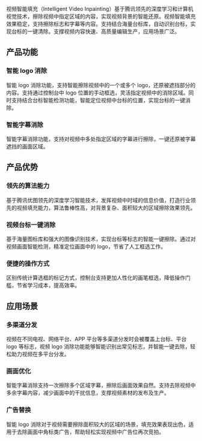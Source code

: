 视频智能填充（Intelligent Video Inpainting）基于腾讯领先的深度学习和计算机视觉技术，擦除视频中指定区域的内容，实现视频背景的智能还原。视频智能填充效果稳定，支持擦除标志和字幕等内容。支持结合海量台标库，自动识别台标，实现台标的一键清除。支撑视频内容快速、高质量编辑生产，应用场景广泛。


## 产品功能

### 智能 logo 消除
智能 logo 消除功能，支持智能擦除视频中的一个或多个 logo，还原被遮挡部分的内容。支持通过控制台中 logo 位置的手动框选，灵活指定视频中的消除区域。同时支持结合台标智能检测功能，智能定位视频中台标的位置，实现台标的一键消除。

### 智能字幕消除
智能字幕消除功能，支持对视频中多处指定区域的字幕进行擦除，一键还原被字幕遮挡的画面区域。


## 产品优势
### 领先的算法能力
基于腾讯优图领先的深度学习智能技术，发挥视频中时域的信息价值，打造行业领先的视频填充能力，算法鲁棒性高，对背景复杂、面积较大的区域擦除效果领先。

### 视频台标一键消除
基于海量图标库和强大的图像识别技术，实现台标等标志的智能一键擦除。通过对视频画面智能检测，精准定位画面中的 logo，节省了人工框选工作。

### 便捷的操作方式
区别传统计算选框的标记方式，控制台支持更加人性化的画笔框选，降低操作门槛，节省学习成本，提高效率。

## 应用场景

### 多渠道分发
视频在不同电视、网络平台、APP 平台等多渠道分发时会被覆盖上台标、平台 logo 等标志，视频 logo 消除功能能够智能识别出常见标志，并智能一键去除，轻松助力视频在多平台分发。

### 画面优化
智能字幕消除支持一次擦除多个区域字幕，擦除后画面效果自然。支持去除视频中多余字幕内容，减少画面中的干扰信息，支撑视频素材的发布及生产。

### 广告替换
智能 logo 消除对于视频需要擦除面积较大的区域的场景，填充效果表现出色，适用于去除画面中角标类广告，帮助轻松实现视频中广告位再次竞拍。
